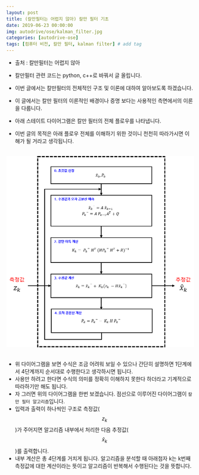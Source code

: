 ```yaml
---
layout: post
title: (칼만필터는 어렵지 않아) 칼만 필터 기초
date: 2019-06-23 00:00:00
img: autodrive/ose/kalman_filter.jpg
categories: [autodrive-ose] 
tags: [컴퓨터 비전, 칼만 필터, kalman filter] # add tag
---
```


- 출처 : 칼만필터는 어렵지 않아
- 칼만필터 관련 코드는 python, c++로 바꿔서 글 올립니다.

- 이번 글에서는 칼만필터의 전체적인 구조 및 이론에 대하여 알아보도록 하겠습니다.
- 이 글에서는 칼만 필터의 이론적인 배경이나 증명 보다는 사용적인 측면에서의 이론을 다룹니다.
- 아래 스테이트 다이어그램은 칼만 필터의 전체 플로우를 나타냅니다.
- 이번 글의 목적은 아래 플로우 전체를 이해하기 위한 것이니 천천히 따라가시면 이해가 될 거라고 생각됩니다.

<br>
<center><img src="../assets/img/autodrive/ose/basic/kalman.png" alt="Drawing" style="width: 800px;"/></center>
<br>

- 위 다이어그램을 보면 수식은 조금 어려워 보일 수 있으나 간단히 설명하면 1단계에서 4단계까지 순서대로 수행한다고 생각하시면 됩니다.
- 사용만 하려고 한다면 수식의 의미를 정확히 이해하지 못한다 하더라고 기계적으로 따라하기만 해도 됩니다.
- 자 그러면 위의 다이어그램을 한번 보겠습니다. 점선으로 이루어진 다이어그램이 `칼만 필터 알고리즘`입니다.
- 입력과 출력이 하나씩인 구조로 측정값($$ z_{k} $$)가 주어지면 알고리즘 내부에서 처리한 다음 추정값($$\hat{x}_{k}$$)를 출력합니다.
- 내부 계산은 총 4단계를 거치게 됩니다. 알고리즘을 분석할 때 아래첨자 k는 k번째 측정값에 대한 계산이라는 뜻이고 알고리즘이 반복해서 수행된다는 것을 뜻합니다.